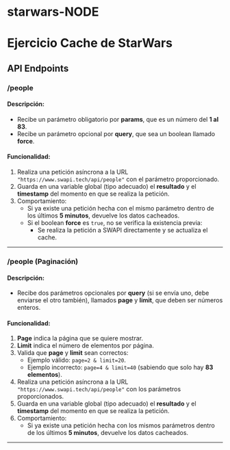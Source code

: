 # starwars-NODE
# Ejercicio Cache de StarWars

## API Endpoints

### **/people**

#### Descripción:
- Recibe un parámetro obligatorio por **params**, que es un número del **1 al 83**.
- Recibe un parámetro opcional por **query**, que sea un boolean llamado **force**.

#### Funcionalidad:
1. Realiza una petición asíncrona a la URL `"https://www.swapi.tech/api/people"` con el parámetro proporcionado.
2. Guarda en una variable global (tipo adecuado) el **resultado** y el **timestamp** del momento en que se realiza la petición.
3. Comportamiento:
   - Si ya existe una petición hecha con el mismo parámetro dentro de los últimos **5 minutos**, devuelve los datos cacheados.
   - Si el boolean **force** es `true`, no se verifica la existencia previa:
     - Se realiza la petición a SWAPI directamente y se actualiza el cache.

---

### **/people** (Paginación)

#### Descripción:
- Recibe dos parámetros opcionales por **query** (si se envía uno, debe enviarse el otro también), llamados **page** y **limit**, que deben ser números enteros.

#### Funcionalidad:
1. **Page** indica la página que se quiere mostrar.
2. **Limit** indica el número de elementos por página.
3. Valida que **page** y **limit** sean correctos:
   - Ejemplo válido: `page=2 & limit=20`.
   - Ejemplo incorrecto: `page=4 & limit=40` (sabiendo que solo hay **83 elementos**).
4. Realiza una petición asíncrona a la URL `"https://www.swapi.tech/api/people"` con los parámetros proporcionados.
5. Guarda en una variable global (tipo adecuado) el **resultado** y el **timestamp** del momento en que se realiza la petición.
6. Comportamiento:
   - Si ya existe una petición hecha con los mismos parámetros dentro de los últimos **5 minutos**, devuelve los datos cacheados.

---

